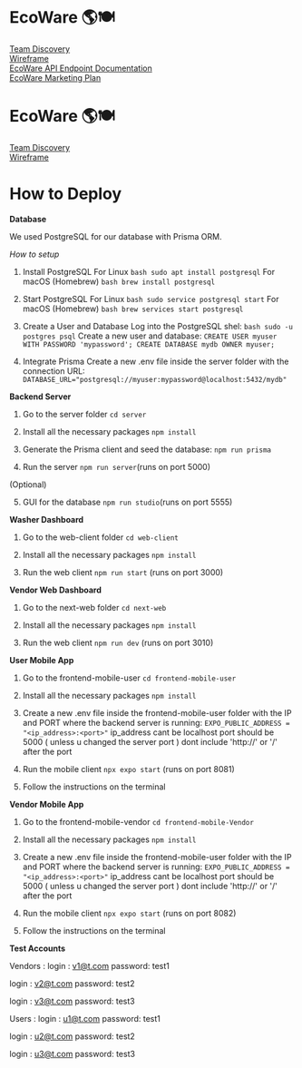 # EcoWare 🌎🍽️
[Team Discovery](https://www.figma.com/board/gGCsLOUfskSWuw0Flmw9gt/Team-4-Discovery?node-id=0-1&node-type=canvas&t=GIlpj3XGpo9iecjX-0) <br>
[Wireframe](https://www.figma.com/design/vBSkMnoNiU1iBdxIJ5l15O/EcoWare?node-id=17-49&node-type=canvas&t=M0Y08aw3LX3AAdWn-0) <br>
[EcoWare API Endpoint Documentation](https://github.com/user-attachments/files/17452292/EcoWare.API.Endpoint.Documentation.pdf) <br>
[EcoWare Marketing Plan](https://github.com/user-attachments/files/17452301/EcoWare.Marketing.Plan.pdf)

# EcoWare 🌎🍽️
[Team Discovery](https://www.figma.com/board/gGCsLOUfskSWuw0Flmw9gt/Team-4-Discovery?node-id=0-1&node-type=canvas&t=GIlpj3XGpo9iecjX-0) <br>
[Wireframe](https://www.figma.com/design/vBSkMnoNiU1iBdxIJ5l15O/EcoWare?node-id=17-49&node-type=canvas&t=M0Y08aw3LX3AAdWn-0)

# How to Deploy 

**Database**

We used PostgreSQL for our database with Prisma ORM.

*How to setup*

  1. Install PostgreSQL
    For Linux 
    ```bash sudo apt install postgresql```
    For macOS (Homebrew) 
    ```bash brew install postgresql```
    
  2. Start PostgreSQL
    For Linux 
    ```bash sudo service postgresql start```
    For macOS (Homebrew) 
    ```bash brew services start postgresql```
    
  3. Create a User and Database
    Log into the PostgreSQL shel: 
    ```bash sudo -u postgres psql```
    Create a new user and database: 
    ```CREATE USER myuser WITH PASSWORD 'mypassword';
    CREATE DATABASE mydb OWNER myuser;```

  4. Integrate Prisma
    Create a new .env file inside the server folder with the connection URL:
    ```DATABASE_URL="postgresql://myuser:mypassword@localhost:5432/mydb"```

**Backend Server**

  1. Go to the server folder
    ```cd server```

  2. Install all the necessary packages
    ```npm install```

  3. Generate the Prisma client and seed the database:
    ```npm run prisma```

  4. Run the server
    ```npm run server```(runs on port 5000)

  (Optional)

  5. GUI for the database
    ```npm run studio```(runs on port 5555)

**Washer Dashboard**

  1. Go to the web-client folder
    ```cd web-client```

  2. Install all the necessary packages
    ```npm install```

  3. Run the web client
    ```npm run start``` (runs on port 3000)

**Vendor Web Dashboard**

  1. Go to the next-web folder
    ```cd next-web```

  2. Install all the necessary packages
    ```npm install```

  3. Run the web client
    ```npm run dev``` (runs on port 3010)

**User Mobile App**

  1. Go to the frontend-mobile-user
    ```cd frontend-mobile-user```

  2. Install all the necessary packages
    ```npm install```

  3. Create a new .env file inside the frontend-mobile-user folder with the IP and PORT where the backend server is running:
    ```EXPO_PUBLIC_ADDRESS = "<ip_address>:<port>"```
    ip_address cant be localhost
    port should be 5000 ( unless u changed the server port )
    dont include 'http://' or '/' after the port

  4. Run the mobile client
    ```npx expo start``` (runs on port 8081)

  5. Follow the instructions on the terminal

**Vendor Mobile App**

  1. Go to the frontend-mobile-vendor
    ```cd frontend-mobile-Vendor```

  2. Install all the necessary packages
    ```npm install```

  3. Create a new .env file inside the frontend-mobile-user folder with the IP and PORT where the backend server is running:
    ```EXPO_PUBLIC_ADDRESS = "<ip_address>:<port>"```
    ip_address cant be localhost
    port should be 5000 ( unless u changed the server port )
    dont include 'http://' or '/' after the port

  4. Run the mobile client
    ```npx expo start``` (runs on port 8082)

  5. Follow the instructions on the terminal

**Test Accounts**

Vendors : 
  login : v1@t.com
  password: test1

  login : v2@t.com
  password: test2

  login : v3@t.com
  password: test3

Users : 
  login : u1@t.com
  password: test1

  login : u2@t.com
  password: test2

  login : u3@t.com
  password: test3



  


 


      

  




